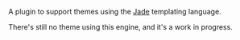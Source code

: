 A plugin to support themes using the [Jade](http://jade-lang.com) templating language.

There's still no theme using this engine, and it's a work in progress.
